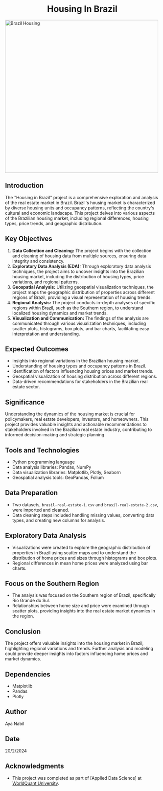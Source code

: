 <h1 style="text-align:center"> Housing In Brazil </h1>

<img src="https://th.bing.com/th/id/R.a19eff471580fc2b149304fc6107c93a?rik=7%2fGS4lZYREzRNQ&riu=http%3a%2f%2fprod-upp-image-read.ft.com%2fd133ee0a-1b43-11e3-b781-00144feab7de&ehk=WrZTZRUMUmkbtBY2G7J82txXNC7z9GJqbHiKiM9mDuE%3d&risl=&pid=ImgRaw&r=0" alt="Brazil Housing" width = "500"/>

## Introduction
The "Housing in Brazil" project is a comprehensive exploration and analysis of the real estate market in Brazil. Brazil's housing market is characterized by diverse housing units and occupancy patterns, reflecting the country's cultural and economic landscape. This project delves into various aspects of the Brazilian housing market, including regional differences, housing types, price trends, and geographic distribution.

## Key Objectives
1. **Data Collection and Cleaning:** The project begins with the collection and cleaning of housing data from multiple sources, ensuring data integrity and consistency.
2. **Exploratory Data Analysis (EDA):** Through exploratory data analysis techniques, the project aims to uncover insights into the Brazilian housing market, including the distribution of housing types, price variations, and regional patterns.
3. **Geospatial Analysis:** Utilizing geospatial visualization techniques, the project maps the geographic distribution of properties across different regions of Brazil, providing a visual representation of housing trends.
4. **Regional Analysis:** The project conducts in-depth analyses of specific regions within Brazil, such as the Southern region, to understand localized housing dynamics and market trends.
5. **Visualization and Communication:** The findings of the analysis are communicated through various visualization techniques, including scatter plots, histograms, box plots, and bar charts, facilitating easy interpretation and understanding.

## Expected Outcomes
- Insights into regional variations in the Brazilian housing market.
- Understanding of housing types and occupancy patterns in Brazil.
- Identification of factors influencing housing prices and market trends.
- Geospatial visualization of housing distribution across different regions.
- Data-driven recommendations for stakeholders in the Brazilian real estate sector.

## Significance
Understanding the dynamics of the housing market is crucial for policymakers, real estate developers, investors, and homeowners. This project provides valuable insights and actionable recommendations to stakeholders involved in the Brazilian real estate industry, contributing to informed decision-making and strategic planning.

## Tools and Technologies
- Python programming language
- Data analysis libraries: Pandas, NumPy
- Data visualization libraries: Matplotlib, Plotly, Seaborn
- Geospatial analysis tools: GeoPandas, Folium

## Data Preparation
- Two datasets, `brasil-real-estate-1.csv` and `brasil-real-estate-2.csv`, were imported and cleaned.
- Data cleaning steps included handling missing values, converting data types, and creating new columns for analysis.

## Exploratory Data Analysis
- Visualizations were created to explore the geographic distribution of properties in Brazil using scatter maps and to understand the distribution of home prices and sizes through histograms and box plots.
- Regional differences in mean home prices were analyzed using bar charts.

## Focus on the Southern Region
- The analysis was focused on the Southern region of Brazil, specifically Rio Grande do Sul.
- Relationships between home size and price were examined through scatter plots, providing insights into the real estate market dynamics in the region.

## Conclusion
The project offers valuable insights into the housing market in Brazil, highlighting regional variations and trends. Further analysis and modeling could provide deeper insights into factors influencing home prices and market dynamics.

## Dependencies
- Matplotlib
- Pandas
- Plotly

## Author
Aya Nabil

## Date
20/2/2024

## Acknowledgments
- This project was completed as part of [Applied Data Science] at [WorldQuant University](https://www.wqu.edu/programs/applied-ds-lab/).
